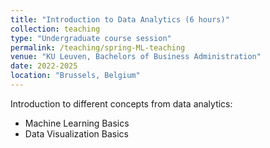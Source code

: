 ```yaml
---
title: "Introduction to Data Analytics (6 hours)"
collection: teaching
type: "Undergraduate course session"
permalink: /teaching/spring-ML-teaching
venue: "KU Leuven, Bachelors of Business Administration"
date: 2022-2025
location: "Brussels, Belgium"
---
```


Introduction to different concepts from data analytics:
* Machine Learning Basics
* Data Visualization Basics
